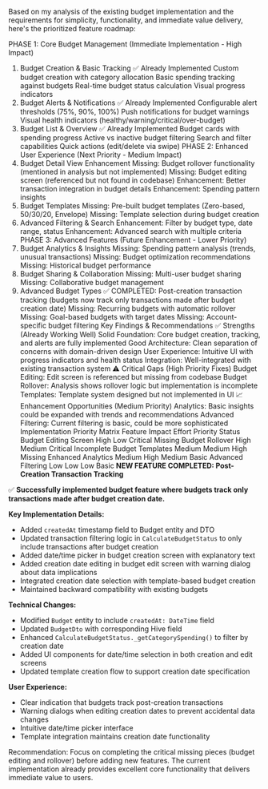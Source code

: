 Based on my analysis of the existing budget implementation and the requirements for simplicity, functionality, and immediate value delivery, here's the prioritized feature roadmap:

PHASE 1: Core Budget Management (Immediate Implementation - High Impact)
1. Budget Creation & Basic Tracking ✅ Already Implemented
Custom budget creation with category allocation
Basic spending tracking against budgets
Real-time budget status calculation
Visual progress indicators
2. Budget Alerts & Notifications ✅ Already Implemented
Configurable alert thresholds (75%, 90%, 100%)
Push notifications for budget warnings
Visual health indicators (healthy/warning/critical/over-budget)
3. Budget List & Overview ✅ Already Implemented
Budget cards with spending progress
Active vs inactive budget filtering
Search and filter capabilities
Quick actions (edit/delete via swipe)
PHASE 2: Enhanced User Experience (Next Priority - Medium Impact)
4. Budget Detail View Enhancement
Missing: Budget rollover functionality (mentioned in analysis but not implemented)
Missing: Budget editing screen (referenced but not found in codebase)
Enhancement: Better transaction integration in budget details
Enhancement: Spending pattern insights
5. Budget Templates
Missing: Pre-built budget templates (Zero-based, 50/30/20, Envelope)
Missing: Template selection during budget creation
6. Advanced Filtering & Search
Enhancement: Filter by budget type, date range, status
Enhancement: Advanced search with multiple criteria
PHASE 3: Advanced Features (Future Enhancement - Lower Priority)
7. Budget Analytics & Insights
Missing: Spending pattern analysis (trends, unusual transactions)
Missing: Budget optimization recommendations
Missing: Historical budget performance
8. Budget Sharing & Collaboration
Missing: Multi-user budget sharing
Missing: Collaborative budget management
9. Advanced Budget Types
✅ COMPLETED: Post-creation transaction tracking (budgets now track only transactions made after budget creation date)
Missing: Recurring budgets with automatic rollover
Missing: Goal-based budgets with target dates
Missing: Account-specific budget filtering
Key Findings & Recommendations
✅ Strengths (Already Working Well)
Solid Foundation: Core budget creation, tracking, and alerts are fully implemented
Good Architecture: Clean separation of concerns with domain-driven design
User Experience: Intuitive UI with progress indicators and health status
Integration: Well-integrated with existing transaction system
⚠️ Critical Gaps (High Priority Fixes)
Budget Editing: Edit screen is referenced but missing from codebase
Budget Rollover: Analysis shows rollover logic but implementation is incomplete
Templates: Template system designed but not implemented in UI
📈 Enhancement Opportunities (Medium Priority)
Analytics: Basic insights could be expanded with trends and recommendations
Advanced Filtering: Current filtering is basic, could be more sophisticated
Implementation Priority Matrix
Feature	Impact	Effort	Priority	Status
Budget Editing Screen	High	Low	Critical	Missing
Budget Rollover	High	Medium	Critical	Incomplete
Budget Templates	Medium	Medium	High	Missing
Enhanced Analytics	Medium	High	Medium	Basic
Advanced Filtering	Low	Low	Low	Basic
**NEW FEATURE COMPLETED: Post-Creation Transaction Tracking**

✅ **Successfully implemented budget feature where budgets track only transactions made after budget creation date.**

**Key Implementation Details:**
- Added `createdAt` timestamp field to Budget entity and DTO
- Updated transaction filtering logic in `CalculateBudgetStatus` to only include transactions after budget creation
- Added date/time picker in budget creation screen with explanatory text
- Added creation date editing in budget edit screen with warning dialog about data implications
- Integrated creation date selection with template-based budget creation
- Maintained backward compatibility with existing budgets

**Technical Changes:**
- Modified `Budget` entity to include `createdAt: DateTime` field
- Updated `BudgetDto` with corresponding Hive field
- Enhanced `CalculateBudgetStatus._getCategorySpending()` to filter by creation date
- Added UI components for date/time selection in both creation and edit screens
- Updated template creation flow to support creation date specification

**User Experience:**
- Clear indication that budgets track post-creation transactions
- Warning dialogs when editing creation dates to prevent accidental data changes
- Intuitive date/time picker interface
- Template integration maintains creation date functionality

Recommendation: Focus on completing the critical missing pieces (budget editing and rollover) before adding new features. The current implementation already provides excellent core functionality that delivers immediate value to users.